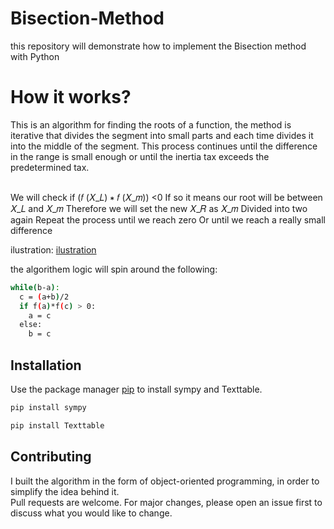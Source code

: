 # Bisection-Method
this repository will demonstrate how to implement the Bisection method with Python

# How it works? 
This is an algorithm for finding the roots of a function, the method is iterative that divides the segment into small parts and each time divides it into the middle of the segment.
This process continues until the difference in the range is small enough or until the inertia tax exceeds the predetermined tax.
</br>
</br>

We will check if (𝑓 (𝑋_𝐿) ∗ 𝑓 (𝑋_𝑚)) <0
If so it means our root will be between 𝑋_𝐿 and 𝑋_𝑚
Therefore we will set the new 𝑋_𝑅 as 𝑋_𝑚
Divided into two again
Repeat the process until we reach zero
Or until we reach a really small difference

ilustration:
[ilustration](https://i.ibb.co/NLS0ZBK/bis.jpg)

the algorithem logic will spin around the following: 
```bash
while(b-a):
  c = (a+b)/2
  if f(a)*f(c) > 0:
    a = c
  else:
    b = c
```

## Installation

Use the package manager [pip](https://pip.pypa.io/en/stable/) to install sympy and Texttable.

```bash
pip install sympy
```

```bash
pip install Texttable
```




## Contributing
I built the algorithm in the form of object-oriented programming, in order to simplify the idea behind it. <br/>
Pull requests are welcome. For major changes, please open an issue first to discuss what you would like to change.
